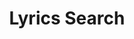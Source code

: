 ---
slug: "lyrics-search"
title: "Lyrics Search"
description: "Lorem ipsum dolor, sit amet consectetur adipisicing elit. Neque molestias iste ipsa ab deserunt eveniet dolorem facere consequatur exercitationem necessitatibus. In, ipsa corporis totam beatae culpa quis aliquid delectus incidunt"
tags: [
    "Javascript", "Bootstrap", "API"
]
image: ./images/lyricssearch.png
alt: "Lyrics Search"
link: "https://nikkipeel.netlify.app"
---